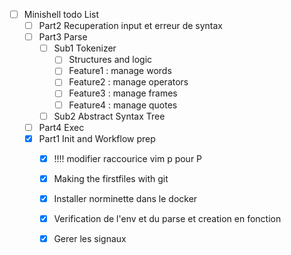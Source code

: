 - [ ] Minishell todo List
    - [ ] Part2 Recuperation input et erreur de syntax
    - [ ] Part3 Parse
        - [ ] Sub1 Tokenizer
            - [ ] Structures and logic
            - [ ] Feature1 : manage words
            - [ ] Feature2 : manage operators
            - [ ] Feature3 : manage frames
            - [ ] Feature4 : manage quotes
        - [ ] Sub2 Abstract Syntax Tree
    - [ ] Part4 Exec
    - [X] Part1 Init and Workflow prep
        - [X] !!!! modifier raccourice vim p pour P
        - [X] Making the firstfiles with git
        - [X] Installer norminette dans le docker
        - [X] Verification de l'env et du parse et creation en fonction
        - [X] Gerer les signaux


